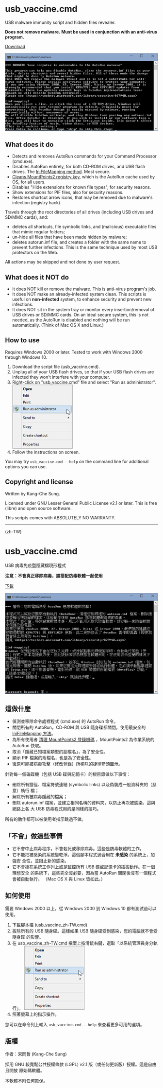 usb_vaccine.cmd
===============

USB malware immunity script and hidden files revealer.

**Does not remove malware.**
**Must be used in conjunction with an anti-virus program.**

[Download](https://github.com/Explorer09/usb_vaccine/raw/master/usb_vaccine.cmd)

![Screenshot](./images/usb_vaccine_en-US.png "Screenshot")

What does it do
---------------

* Detects and removes AutoRun commands for your Command Processor (cmd.exe).
* Disables AutoRun entirely, for both CD-ROM drives, and USB flash drives. The
  [IniFileMapping method](http://www.computerworld.com/article/2481506). Most
  secure.
* [Cleans MountPoints2 registry key](http://www.kb.cert.org/vuls/id/889747),
  which is the AutoRun cache used by OS, for all users.
* Disables "Hide extensions for known file types", for security reasons.
* Show extensions for PIF files, also for security reasons.
* Restores shortcut arrow icons, that may be removed due to malware's infection
  (registry hack).

Travels through the root directories of all drives (including USB drives and
SD/MMC cards), and:

* deletes all shortcuts, file symbolic links, and (malicious) executable files
  that mimic regular folders;
* un-hide all files that have been made hidden by malware;
* deletes autorun.inf file, and creates a folder with the same name to prevent
  further infections. This is the same technique used by most USB protectors on
  the Web.

All actions may be skipped and not done by user request.

What does it NOT do
-------------------

* It does NOT kill or remove the malware. This is anti-virus program's job.
* It does NOT make an already-infected system clean. This scripts is useful on
  **non-infected** system, to enhance security and prevent new infections.
* It does NOT sit in the system tray or monitor every insertion/removal of USB
  drives or SD/MMC cards. On an ideal secure system, this is not needed, as the
  AutoRun is disabled and nothing will be run automatically. (Think of Mac OS X
  and Linux.)

How to use
----------

Requires Windows 2000 or later. Tested to work with Windows 2000 through
Windows 10.

1. Download the script file (usb_vaccine.cmd).
2. Unplug all of your USB flash drives, so that if your USB flash drives are
   infected they won't interfere with your computer.
3. Right-click on "usb_vaccine.cmd" file and select "Run as administrator".
![Context menu, with option "Run as administrator" highlighted](./images/runas_admin.png "Run as administrator")
4. Follow the instructions on screen.

You may try `usb_vaccine.cmd --help` on the command line for additional options
you can use.

Copyright and license
---------------------

Written by Kang-Che Sung.

Licensed under GNU Lesser General Public License v2.1 or later. This is free
(libre) and open source software.

This scripts comes with ABSOLUTELY NO WARRANTY.

-------------------------------------------------------------------------------
(zh-TW)

usb_vaccine.cmd
===============

USB 病毒免疫暨隱藏檔現形程式

**注意：不會真正移除病毒，請搭配防毒軟體一起使用**

[下載](https://github.com/Explorer09/usb_vaccine/raw/master/usb_vaccine_zh-TW.cmd)

![螢幕擷圖](./images/usb_vaccine_zh-TW.png "螢幕擷圖")

這做什麼
--------

* 偵測並移除命令處裡程式 (cmd.exe) 的 AutoRun 命令。
* 關閉所有的 AutoRun，CD-ROM 與 USB 隨身碟都關閉。使用最安全的
  [IniFileMapping 方法](http://www.computerworld.com/article/2481506)。
* 為所有使用者
  [清理 MountPoints2 登錄機碼](http://www.kb.cert.org/vuls/id/889747)
  ，MountPoints2 為作業系統的 AutoRun 快取。
* 取消「隱藏已知檔案類型的副檔名」，為了安全性。
* 顯示 PIF 檔案的附檔名，也是為了安全性。
* 復原可能被病毒攻擊（修改登錄）所移除的捷徑箭頭圖示。

針對每一個磁碟機（包括 USB 碟與記憶卡）的根目錄做以下事情：

* 刪除所有捷徑、檔案符號連結 (symbolic links) 以及偽裝成一般資料夾的（惡意）執行
  檔；
* 解除所有被病毒隱藏的檔案；
* 刪除 autorun.inf 檔案，並建立相同名稱的資料夾，以防止再次被感染。這與網路上各
  大 USB 防毒程式用的是同樣的技巧。

所有的動作都可以被使用者指示跳過不做。

「不會」做這些事情
------------------

* 它不會中止病毒程序，不會殺死或移除病毒。這些是防毒軟體的工作。
* 它不能把被感染的系統變乾淨。這個腳本程式適合用在 **未感染** 的系統上，加強安
  全性，並阻止新的感染。
* 它不會掛在系統工作列上或是監控所有 USB 碟或記憶卡的插拔動作。在一個理想安全
  的系統下，這些完全沒必要，因為當 AutoRun 關閉後沒有一個程式會被自動執行。
  （Mac OS X 與 Linux 皆如此。）

如何使用
--------

需要 Windows 2000 以上。從 Windows 2000 到 Windows 10 都有測試過可以使用。

1. 下載腳本檔 (usb_vaccine_zh-TW.cmd)
2. 拔除所有的 USB 隨身碟。這樣如果 USB 隨身碟受到感染，您的電腦就不會受隨身碟
   的影響。
3. 在 usb_vaccine_zh-TW.cmd 檔案上按滑鼠右鍵，選取「以系統管理員身分執行」。
![滑鼠右鍵選單，選取了「以系統管理員身分執行」選項](./images/runas_admin.png "以系統管理員身分執行")
4. 照著螢幕上的指示操作。

您可以在命令列上輸入 `usb_vaccine.cmd --help` 來查看更多可用的選項。

版權
----

作者：宋岡哲 (Kang-Che Sung)

採用 GNU 較寬鬆公共授權條款 (LGPL) v2.1 版（或任何更新版）授權。這是自由且開放
原始碼軟體。

本軟體不附任何擔保。
